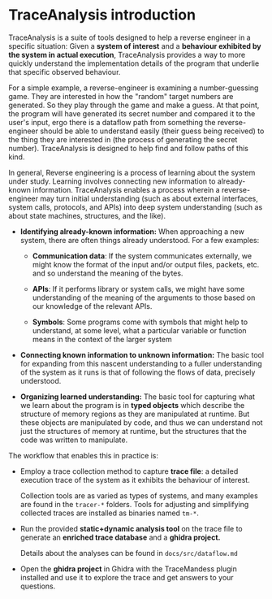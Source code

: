 # TraceAnalysis introduction

TraceAnalysis is a suite of tools designed to help a reverse engineer
in a specific situation: Given a **system of interest** and a
**behaviour exhibited by the system in actual execution**,
TraceAnalysis provides a way to more quickly understand the
implementation details of the program that underlie that specific
observed behaviour.

For a simple example, a reverse-engineer is examining a
number-guessing game. They are interested in how the "random" target
numbers are generated. So they play through the game and make a
guess. At that point, the program will have generated its secret
number and compared it to the user's input, ergo there is a dataflow
path from something the reverse-engineer should be able to understand
easily (their guess being received) to the thing they are interested
in (the process of generating the secret number). TraceAnalysis is
designed to help find and follow paths of this kind.

In general, Reverse engineering is a process of learning about the
system under study. Learning involves connecting new information to
already-known information. TraceAnalysis enables a process wherein a
reverse-engineer may turn initial understanding (such as about
external interfaces, system calls, protocols, and APIs) into deep
system understanding (such as about state machines, structures, and
the like).

* **Identifying already-known information:** When approaching a new
  system, there are often things already understood. For a few
  examples:

  * **Communication data**: If the system communicates externally, we
    might know the format of the input and/or output files, packets,
    etc. and so understand the meaning of the bytes.

  * **APIs**: If it performs library or system calls, we might have
    some understanding of the meaning of the arguments to those based
    on our knowledge of the relevant APIs.

  * **Symbols**: Some programs come with symbols that might help to
    understand, at some level, what a particular variable or function
    means in the context of the larger system

* **Connecting known information to unknown information:** The basic
  tool for expanding from this nascent understanding to a fuller
  understanding of the system as it runs is that of following the
  flows of data, precisely understood. 

* **Organizing learned understanding:** The basic tool for capturing
    what we learn about the program is in **typed objects** which
    describe the structure of memory regions as they are manipulated
    at runtime. But these objects are manipulated by code, and thus we
    can understand not just the structures of memory at runtime, but
    the structures that the code was written to manipulate.

The workflow that enables this in practice is:

* Employ a trace collection method to capture **trace file**: a
  detailed execution trace of the system as it exhibits the behaviour
  of interest.

  Collection tools are as varied as types of systems, and many examples are
  found in the `tracer-*` folders. Tools for adjusting and simplifying
  collected traces are installed as binaries named `tm-*`.

* Run the provided **static+dynamic analysis tool** on the trace file
  to generate an **enriched trace database** and a **ghidra project.**

  Details about the analyses can be found in `docs/src/dataflow.md` 
  
* Open the **ghidra project** in Ghidra with the TraceMandess plugin
  installed and use it to explore the trace and get answers to your
  questions.
